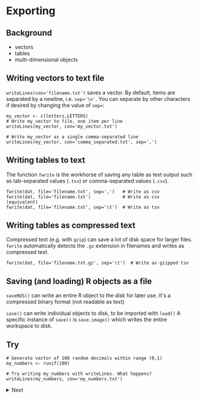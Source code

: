 # Exporting 

## Background
* vectors
* tables
* multi-dimensional objects

## Writing vectors to text file

`writeLines(con='filename.txt')` saves a vector. By default, items are separated by a newline, i.e. `sep='\n'`.
You can separate by other characters if desired by changing the value of `sep=`:

```
my_vector <- c(letters,LETTERS)
# Write my_vector to file, one item per line
writeLines(my_vector, con='my_vector.txt')

# Write my_vector as a single comma-separated line
writeLines(my_vector, con='comma_separated.txt', sep=',')
```

## Writing tables to text
The function `fwrite` is the workhorse of saving any table as text output such as tab-separated values (`.tsv`) or comma-separated values (`.csv`).

```
fwrite(dat, file='filename.txt', sep=',')   # Write as csv
fwrite(dat, file='filename.txt')            # Write as csv (equivalent)
fwrite(dat, file='filename.txt', sep='\t')  # Write as tsv
```

## Writing tables as compressed text
Compressed text (e.g. with `gzip`) can save a lot of disk space for larger files.
`fwrite` automatically detects the `.gz` extension in filenames and writes as compressed text.
```
fwrite(dat, file='filename.txt.gz', sep='\t')  # Write as gzipped tsv
```

## Saving (and loading) R objects as a file

`saveRDS()` can write an entire R object to the disk for later use. It's a compressed binary format (not readable as text)

`save()` can write individual objects to disk, to be imported with `load()`
A specific instance of `save()` is `save.image()` which writes the entire workspace to disk.

## Try
```
# Generate vector of 100 random decimals within range (0,1)
my_numbers <- runif(100)

# Try writing my_numbers with writeLines. What happens?
writeLines(my_numbers, con='my_numbers.txt')
```

<details><summary>Next</summary>

Because `writeLines` only accepts character vectors, it gives an error:
```R
Error in writeLines(my_numbers, con = "my_numbers.txt") : 
  can only write character objects
```

How might you get around this limitation to write `my_numbers` to a file?

 <details><summary>Next</summary>
 
 We first have to convert the numeric vector to character with `as.character`
 ```R
 writeLines(as.character(my_numbers), con='my_numbers.txt')
 ``` 
 
 </details>


</details>


